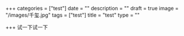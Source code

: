 +++
categories = ["test"]
date = ""
description = ""
draft = true
image = "/images/千玺.jpg"
tags = ["test"]
title = "test"
type = ""

+++
试一下试一下